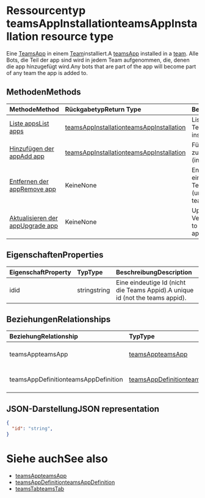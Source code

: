# <a name="teamsappinstallation-resource-type"></a><span data-ttu-id="81a29-101">Ressourcentyp teamsAppInstallation</span><span class="sxs-lookup"><span data-stu-id="81a29-101">teamsAppInstallation resource type</span></span>



<span data-ttu-id="81a29-102">Eine [TeamsApp](teamsapp.md) in einem [Team](team.md)installiert.</span><span class="sxs-lookup"><span data-stu-id="81a29-102">A [teamsApp](teamsapp.md) installed in a [team](team.md).</span></span> <span data-ttu-id="81a29-103">Alle Bots, die Teil der app sind wird in jedem Team aufgenommen, die, denen die app hinzugefügt wird.</span><span class="sxs-lookup"><span data-stu-id="81a29-103">Any bots that are part of the app will become part of any team the app is added to.</span></span>

## <a name="methods"></a><span data-ttu-id="81a29-104">Methoden</span><span class="sxs-lookup"><span data-stu-id="81a29-104">Methods</span></span>

| <span data-ttu-id="81a29-105">Methode</span><span class="sxs-lookup"><span data-stu-id="81a29-105">Method</span></span>       | <span data-ttu-id="81a29-106">Rückgabetyp</span><span class="sxs-lookup"><span data-stu-id="81a29-106">Return Type</span></span>  |<span data-ttu-id="81a29-107">Beschreibung</span><span class="sxs-lookup"><span data-stu-id="81a29-107">Description</span></span>|
|:---------------|:--------|:----------|
|[<span data-ttu-id="81a29-108">Liste apps</span><span class="sxs-lookup"><span data-stu-id="81a29-108">List apps</span></span>](../api/teamsappinstallation_list.md) | [<span data-ttu-id="81a29-109">teamsAppInstallation</span><span class="sxs-lookup"><span data-stu-id="81a29-109">teamsAppInstallation</span></span>](teamsapp.md) | <span data-ttu-id="81a29-110">Listet die apps in einem Team installiert.</span><span class="sxs-lookup"><span data-stu-id="81a29-110">Lists apps installed in a team.</span></span>|
|[<span data-ttu-id="81a29-111">Hinzufügen der app</span><span class="sxs-lookup"><span data-stu-id="81a29-111">Add app</span></span>](../api/teamsappinstallation_add.md) | [<span data-ttu-id="81a29-112">teamsAppInstallation</span><span class="sxs-lookup"><span data-stu-id="81a29-112">teamsAppInstallation</span></span>](teamsapp.md) | <span data-ttu-id="81a29-113">Fügt (installiert) einer app zu einem Team.</span><span class="sxs-lookup"><span data-stu-id="81a29-113">Adds (installs) an app to a team.</span></span>|
|[<span data-ttu-id="81a29-114">Entfernen der app</span><span class="sxs-lookup"><span data-stu-id="81a29-114">Remove app</span></span>](../api/teamsappinstallation_delete.md) | <span data-ttu-id="81a29-115">Keine</span><span class="sxs-lookup"><span data-stu-id="81a29-115">None</span></span> | <span data-ttu-id="81a29-116">Entfernt (deinstalliert) einer app aus einem Team.</span><span class="sxs-lookup"><span data-stu-id="81a29-116">Removes (uninstalls) an app from a team.</span></span>|
|[<span data-ttu-id="81a29-117">Aktualisieren der app</span><span class="sxs-lookup"><span data-stu-id="81a29-117">Upgrade app</span></span>](../api/teamsappinstallation_delete.md) | <span data-ttu-id="81a29-118">Keine</span><span class="sxs-lookup"><span data-stu-id="81a29-118">None</span></span> | <span data-ttu-id="81a29-119">Upgrades auf die neueste Version der app.</span><span class="sxs-lookup"><span data-stu-id="81a29-119">Upgrades to the latest version of the app.</span></span>|

## <a name="properties"></a><span data-ttu-id="81a29-120">Eigenschaften</span><span class="sxs-lookup"><span data-stu-id="81a29-120">Properties</span></span>

| <span data-ttu-id="81a29-121">Eigenschaft</span><span class="sxs-lookup"><span data-stu-id="81a29-121">Property</span></span>            | <span data-ttu-id="81a29-122">Typ</span><span class="sxs-lookup"><span data-stu-id="81a29-122">Type</span></span>     | <span data-ttu-id="81a29-123">Beschreibung</span><span class="sxs-lookup"><span data-stu-id="81a29-123">Description</span></span> |
|:------------------- |:-------- |:----------- |
| <span data-ttu-id="81a29-124">id</span><span class="sxs-lookup"><span data-stu-id="81a29-124">id</span></span>                  | <span data-ttu-id="81a29-125">string</span><span class="sxs-lookup"><span data-stu-id="81a29-125">string</span></span>   | <span data-ttu-id="81a29-126">Eine eindeutige Id (nicht die Teams Appid).</span><span class="sxs-lookup"><span data-stu-id="81a29-126">A unique id (not the teams appid).</span></span> |

## <a name="relationships"></a><span data-ttu-id="81a29-127">Beziehungen</span><span class="sxs-lookup"><span data-stu-id="81a29-127">Relationships</span></span>

| <span data-ttu-id="81a29-128">Beziehung</span><span class="sxs-lookup"><span data-stu-id="81a29-128">Relationship</span></span>   | <span data-ttu-id="81a29-129">Typ</span><span class="sxs-lookup"><span data-stu-id="81a29-129">Type</span></span>    | <span data-ttu-id="81a29-130">Beschreibung</span><span class="sxs-lookup"><span data-stu-id="81a29-130">Description</span></span> |
|:---------------|:--------|:----------|
|<span data-ttu-id="81a29-131">teamsApp</span><span class="sxs-lookup"><span data-stu-id="81a29-131">teamsApp</span></span>|[<span data-ttu-id="81a29-132">teamsApp</span><span class="sxs-lookup"><span data-stu-id="81a29-132">teamsApp</span></span>](teamsapp.md)| <span data-ttu-id="81a29-133">Die app, die installiert ist.</span><span class="sxs-lookup"><span data-stu-id="81a29-133">The app that is installed.</span></span> |
|<span data-ttu-id="81a29-134">teamsAppDefinition</span><span class="sxs-lookup"><span data-stu-id="81a29-134">teamsAppDefinition</span></span>|[<span data-ttu-id="81a29-135">teamsAppDefinition</span><span class="sxs-lookup"><span data-stu-id="81a29-135">teamsAppDefinition</span></span>](teamsapp.md)| <span data-ttu-id="81a29-136">Die Details dieser Version der app.</span><span class="sxs-lookup"><span data-stu-id="81a29-136">The details of this version of the app.</span></span> |

## <a name="json-representation"></a><span data-ttu-id="81a29-137">JSON-Darstellung</span><span class="sxs-lookup"><span data-stu-id="81a29-137">JSON representation</span></span>

<!-- {
  "blockType": "resource",
  "@odata.type": "microsoft.graph.teamsAppInstallation",
  "baseType": "microsoft.graph.entity"
}-->

```json
{
  "id": "string",
}
```

# <a name="see-also"></a><span data-ttu-id="81a29-138">Siehe auch</span><span class="sxs-lookup"><span data-stu-id="81a29-138">See also</span></span>

- [<span data-ttu-id="81a29-139">teamsApp</span><span class="sxs-lookup"><span data-stu-id="81a29-139">teamsApp</span></span>](teamsapp.md)
- [<span data-ttu-id="81a29-140">teamsAppDefinition</span><span class="sxs-lookup"><span data-stu-id="81a29-140">teamsAppDefinition</span></span>](teamsappdefinition.md)
- [<span data-ttu-id="81a29-141">teamsTab</span><span class="sxs-lookup"><span data-stu-id="81a29-141">teamsTab</span></span>](../resources/teamstab.md)


<!-- uuid: 8fcb5dbc-d5aa-4681-8e31-b001d5168d79
2015-10-25 14:57:30 UTC -->
<!-- {
  "type": "#page.annotation",
  "description": "teamsApp resource",
  "keywords": "",
  "section": "documentation",
  "tocPath": ""
}-->

